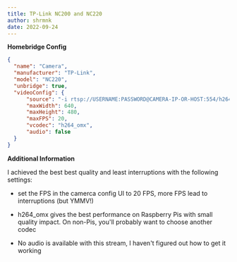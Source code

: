 ```yaml
---
title: TP-Link NC200 and NC220
author: shrmnk
date: 2022-09-24
---
```

**Homebridge Config**

```json
{
  "name": "Camera",
  "manufacturer": "TP-Link",
  "model": "NC220",
  "unbridge": true,
  "videoConfig": {
      "source": "-i rtsp://USERNAME:PASSWORD@CAMERA-IP-OR-HOST:554/h264_vga.sdp",
      "maxWidth": 640,
      "maxHeight": 480,
      "maxFPS": 20,
      "vcodec": "h264_omx",
      "audio": false
  }
}
```

**Additional Information**

I achieved the best best quality and least interruptions with the following settings:

- set the FPS in the camerca config UI to 20 FPS, more FPS lead to interruptions (but YMMV!)

- h264_omx gives the best performance on Raspberry Pis with small quality impact. On non-Pis, you'll probably want to choose another codec

- No audio is available with this stream, I haven't figured out how to get it working
